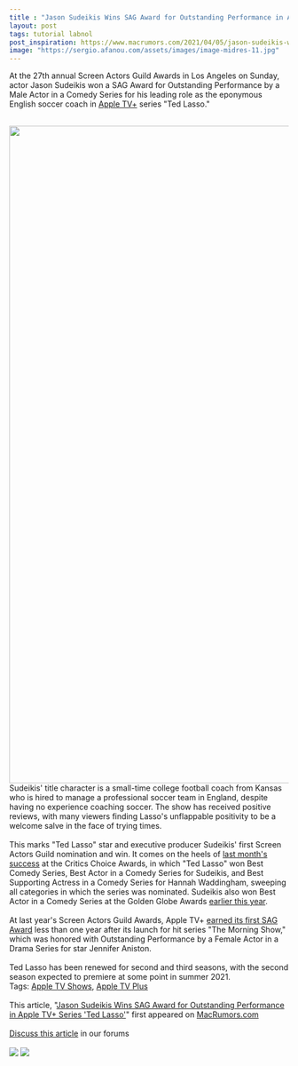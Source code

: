 ```yaml
---
title : "Jason Sudeikis Wins SAG Award for Outstanding Performance in Apple TV+ Series 'Ted Lasso'"
layout: post
tags: tutorial labnol
post_inspiration: https://www.macrumors.com/2021/04/05/jason-sudeikis-wins-sag-award-ted-lasso/
image: "https://sergio.afanou.com/assets/images/image-midres-11.jpg"
---
```


At the 27th annual Screen Actors Guild Awards in Los Angeles on Sunday, actor Jason Sudeikis won a SAG Award for Outstanding Performance by a Male Actor in a Comedy Series for his leading role as the eponymous English soccer coach in <a href="https://www.macrumors.com/guide/apple-tv-plus/">Apple TV+</a> series "Ted Lasso."
<br/>

<br/>
<img src="https://images.macrumors.com/article-new/2020/07/ted-lasso.jpg" alt="" width="2120" height="1184" class="aligncenter size-full wp-image-750261" />
<br/>
Sudeikis' title character is a small-time college football coach from Kansas who is hired to manage a professional soccer team in England, despite having no experience coaching soccer. The show has received positive reviews, with many viewers finding Lasso's unflappable positivity to be a welcome salve in the face of trying times.
<br/>

<br/>
This marks "Ted Lasso" star and executive producer Sudeikis' first Screen Actors Guild nomination and win. It comes on the heels of <a href="https://www.macrumors.com/2021/03/07/ted-lasso-wins-critics-choice-award/">last month's success</a> at the Critics Choice Awards, in which "Ted Lasso" won Best Comedy Series, Best Actor in a Comedy Series for Sudeikis, and Best Supporting Actress in a Comedy Series for Hannah Waddingham, sweeping all categories in which the series was nominated. Sudeikis also won Best Actor in a Comedy Series at the Golden Globe Awards <a href="https://www.macrumors.com/2021/02/28/jason-sudeikis-wins-golden-globe-award/">earlier this year</a>.
<br/>

<br/>
At last year's Screen Actors Guild Awards, &zwnj;Apple TV+&zwnj; <a href="https://www.macrumors.com/2020/01/19/jennifer-aniston-wins-sag-award-the-morning-show/">earned its first SAG Award</a> less than one year after its launch for hit series "The Morning Show," which was honored with Outstanding Performance by a Female Actor in a Drama Series for star Jennifer Aniston.
<br/>

<br/>
Ted Lasso has been renewed for second and third seasons, with the second season expected to premiere at some point in summer 2021.<div class="linkback">Tags: <a href="https://www.macrumors.com/guide/apple-tv-shows/">Apple TV Shows</a>, <a href="https://www.macrumors.com/guide/apple-tv-plus/">Apple TV Plus</a></div><br/>This article, &quot;<a href="https://www.macrumors.com/2021/04/05/jason-sudeikis-wins-sag-award-ted-lasso/">Jason Sudeikis Wins SAG Award for Outstanding Performance in Apple TV+ Series &#039;Ted Lasso&#039;</a>&quot; first appeared on <a href="https://www.macrumors.com">MacRumors.com</a><br/><br/><a href="https://forums.macrumors.com/threads/jason-sudeikis-wins-sag-award-for-outstanding-performance-in-apple-tv-series-ted-lasso.2290657/">Discuss this article</a> in our forums<br/><br/><div class="feedflare">
<a href="http://feeds.macrumors.com/~ff/MacRumors-All?a=RC9dK8BYvEw:QMerkgUmaQM:6W8y8wAjSf4"><img src="http://feeds.feedburner.com/~ff/MacRumors-All?d=6W8y8wAjSf4" border="0"></img></a> <a href="http://feeds.macrumors.com/~ff/MacRumors-All?a=RC9dK8BYvEw:QMerkgUmaQM:qj6IDK7rITs"><img src="http://feeds.feedburner.com/~ff/MacRumors-All?d=qj6IDK7rITs" border="0"></img></a>
</div><img src="http://feeds.feedburner.com/~r/MacRumors-All/~4/RC9dK8BYvEw" height="1" width="1" alt=""/>